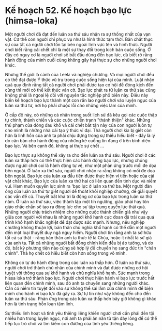 # Kế hoạch 52. Kế hoạch bạo lực (himsa-loka)

Một người chơi đã đạt đến luân xa thứ sáu nhận ra sự thống nhất của vạn vật. Cơ thể con người chỉ phục vụ như là hình thức tạm thời. Bản chất thực sự của tất cả người chơi tồn tại bên ngoài lĩnh vực tên và hình thức. Người chơi biết rằng cái chết chỉ là một sự thay đổi trong kịch bản cuộc sống. Ở đây có nguy cơ là người chơi sẽ bắt đầu dùng đến bạo lực, dù biết rõ rằng hành động của mình cuối cùng không gây hại thực sự cho những người chơi khác.

Nhưng thế giới là cảnh của Leela và nghiệp chướng. Và mọi người chơi đều có thể đạt được Ý thức vũ trụ trong cuộc sống hiện tại của mình. Luật nhân quả quy định rằng tất cả người chơi phải được tạo cơ hội để đóng kịch đến cùng thì mới có thể kết thúc ván cờ. Bạo lực phát ra từ luân xa thứ sáu cũng không phải là ngoại lệ đối với nguyên tắc nghiệp phổ biến này. Điều này biến kế hoạch bạo lực thành một con rắn lao người chơi vào luyện ngục của luân xa thứ tư, nơi họ phải chuộc lỗi cho những việc làm của mình.

Ở cấp độ này, có những cá nhân trong suốt lịch sử đã kêu gọi các cuộc thập tự chinh, thánh chiến và các cuộc chiến tranh "thánh thiện" khác. Những thủ phạm của dòng đau khổ và cái chết bất tận này của con người luôn tự cho mình là những nhà cải tạo ý thức vĩ đại. Thà người chơi kia bị giết còn hơn là linh hồn của anh ta phải chịu đựng trong sự thiếu hiểu biết - đây là lý do căn bản cho hành động của những kẻ cuồng tín đang ở trên bình diện bạo lực. Và bên cạnh đó, không ai thực sự chết ...

Bạo lực thực sự không thể xảy ra cho đến luân xa thứ sáu. Người chơi ở các luân xa thấp hơn có thể thực hiện các hành động bạo lực, nhưng chúng được người chơi coi là hành động tự vệ, như một phản ứng trước mối đe dọa bên ngoài. Ở luân xa thứ sáu, người chơi nhận ra rằng không có mối đe dọa bên ngoài. Bạo lực của luân xa đầu tiên được thực hiện vì tiền hoặc của cải vật chất khác. Bạo lực của luân xa thứ hai có liên quan đến tình dục và niềm vui. Ham muốn quyền lực sinh ra 'bạo lực ở luân xa thứ ba. Một người đàn ông của luân xa thứ tư giết người để thoát khỏi nghiệp chướng, để giải quyết các vấn đề cũ. Thuyết bất khả tri là động cơ của bạo lực trong luân xa thứ năm. Ở luân xa thứ sáu, việc thành lập một tín ngưỡng, giáo phái hay tôn giáo chắc chắn sẽ tạo ra động lực cho sự tập trung quyền lực thái quá. Những người chịu trách nhiệm cho những cuộc thánh chiến giả như vậy giữa con người với nhau là những người khổ hạnh cực đoan đã trải qua quá trình khổ hạnh khắc nghiệt để đạt được sức mạnh. Nhưng, nếu nghiệp chướng không thuận lợi, bản thân chủ nghĩa khổ hạnh có thể dẫn một người đến một loại thuyết duy ngã nguy hiểm. Người chơi tin rằng anh ta sở hữu tất cả sự thật - rằng bản thân anh ta thực tế là Chúa, hoặc ít nhất là sứ giả của anh ta. Tất cả những người bất đồng chính kiến đều bị ảo tưởng, và do đó, bất kỳ phương tiện nào cũng sẽ hợp lý để chuyển họ sang đức tin "chân chính". Thà họ chết có hiểu biết còn hơn sống trong vô minh.

Không có tự do hành động trong các luân xa thấp hơn. Ở luân xa thứ sáu, người chơi trở thành chủ nhân của chính mình và đạt được những cơ hội tuyệt vời thông qua sự khổ hạnh và chủ nghĩa khổ hạnh. Sức mạnh trong hissa loka trở thành bạo lực. Người chơi thực hiện hành vi bạo lực trước hết liên quan đến chính mình, sau đó anh ta chuyển sang những người khác. Cần có niềm tin tuyệt đối vào sự không thể sai lầm của chính mình để biện minh cho hành vi bạo lực đã gây ra. Sự tự tin như vậy không đến cho đến luân xa thứ sáu. Phản ứng trong các luân xa thấp hơn bây giờ không gì khác hơn là tình trạng hỗn loạn tâm linh.

Sự thiếu linh hoạt và tình yêu thiêng liêng khiến người chơi cần phải đền tội nhiều hơn trong luyện ngục, nơi anh ta phải ăn năn từ tận đáy lòng để có thể tiếp tục trò chơi và tìm kiếm con đường của tình yêu thiêng liêng.
